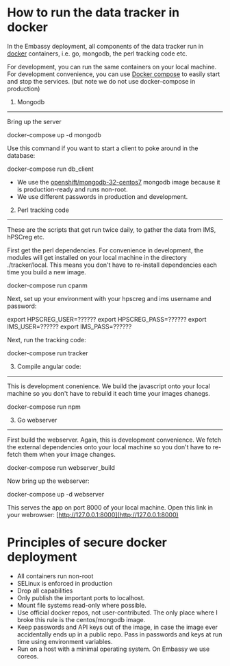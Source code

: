How to run the data tracker in docker
=======================

In the Embassy deployment, all components of the data tracker run in [docker](https://www.docker.com/) containers, i.e. go, mongodb, the perl tracking code etc.

For development, you can run the same containers on your local machine.
For development convenience, you can use [Docker compose](https://docs.docker.com/compose/) to easily start and stop the services. (but note we do not use docker-compose in production)

1. Mongodb
----------

Bring up the server

  docker-compose up -d mongodb

Use this command if you want to start a client to poke around in the database:

  docker-compose run db_client

* We use the [openshift/mongodb-32-centos7](https://hub.docker.com/r/openshift/mongodb-32-centos7/) mongodb image because it is production-ready and runs non-root.
* We use different passwords in production and development.

2. Perl tracking code
---------------------

These are the scripts that get run twice daily, to gather the data from IMS, hPSCreg etc.

First get the perl dependencies. For convenience in development, the modules will get installed on your local machine in the directory ./tracker/local. This means you don't have to re-install dependencies each time you build a new image.

  docker-compose run cpanm

Next, set up your environment with your hpscreg and ims username and password:

  export HPSCREG_USER=??????
  export HPSCREG_PASS=??????
  export IMS_USER=??????
  export IMS_PASS=??????

Next, run the tracking code:

  docker-compose run tracker

3. Compile angular code:
-----------------------

This is development conenience.  We build the javascript onto your local machine so you don't have to rebuild it each time your images chanegs.

  docker-compose run npm

3. Go webserver
---------------

First build the webserver.  Again, this is development convenience. We fetch the external dependencies onto your local machine so you don't have to re-fetch them when your image changes.

  docker-compose run webserver_build

Now bring up the webserver:

  docker-compose up -d webserver

This serves the app on port 8000 of your local machine. Open this link in your webrowser: [http://127.0.0.1:8000](http://127.0.0.1:8000)

Principles of secure docker deployment
===============================

* All containers run non-root
* SELinux is enforced in production
* Drop all capabilities
* Only publish the important ports to localhost.
* Mount file systems read-only where possible.
* Use official docker repos, not user-contributed.  The only place where I broke this rule is the centos/mongodb image.
* Keep passwords and API keys out of the image, in case the image ever accidentally ends up in a public repo.  Pass in passwords and keys at run time using environment variables.
* Run on a host with a minimal operating system. On Embassy we use coreos.

